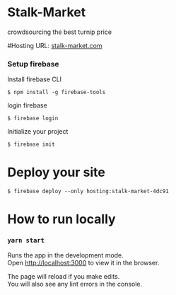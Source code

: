 # Stalk-Market
crowdsourcing the best turnip price

#Hosting URL:
[stalk-market.com](stalk-market.com)

### Setup firebase

Install firebase CLI
```
$ npm install -g firebase-tools
```

login firebase

```
$ firebase login
```

Initialize your project

```
$ firebase init
```

# Deploy your site
```
$ firebase deploy --only hosting:stalk-market-4dc91
```

# How to run locally

### `yarn start`

Runs the app in the development mode.<br />
Open [http://localhost:3000](http://localhost:3000) to view it in the browser.

The page will reload if you make edits.<br />
You will also see any lint errors in the console.
